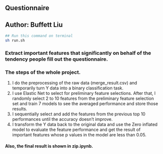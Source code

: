 ## Questionnaire
## Author: Buffett Liu

```bash
## Run this command on terminal
sh run.sh
```

### Extract important features that significantly on behalf of the tendency people fill out the questionnaire. 

### The steps of the whole project.
1.  I do the preprocessing of the raw data (merge_result.csv) and temporarily turn Y data into a binary classification task.<br>
2.  I use Elastic Net to select for preliminary feature selections. After that, I randomly select 2 to 10 features from the preliminary feature selection set and train 7 models to see the averaged performance and store those results.<br>
3.  I sequentially select and add the features from the previous top 10 performances until the accuracy doesn’t improve.<br>
4.  I transform the Y data back to the original data and use the Zero inflated model to evaluate the feature performance and get the result of important features whose p values in the model are less than 0.05.<br>


#### Also, the final result is shown in zip.ipynb.
